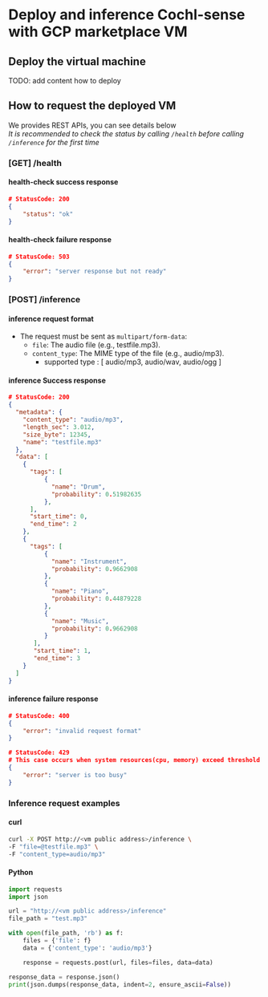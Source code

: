 # Deploy and inference Cochl-sense with GCP marketplace VM

## Deploy the virtual machine

TODO: add content how to deploy

## How to request the deployed VM

We provides REST APIs, you can see details below  
*It is recommended to check the status by calling `/health` before calling `/inference` for the first time*

### [GET] /health

#### health-check success response

```json
# StatusCode: 200
{
    "status": "ok"
}
```

#### health-check failure response

```json
# StatusCode: 503
{
    "error": "server response but not ready"
}
```

### [POST] /inference

#### inference request format

- The request must be sent as `multipart/form-data`:
  - `file`: The audio file (e.g., testfile.mp3).
  - `content_type`: The MIME type of the file (e.g., audio/mp3).
    - supported type : [ audio/mp3, audio/wav, audio/ogg ]

#### inference Success response

```json
# StatusCode: 200
{
  "metadata": {
    "content_type": "audio/mp3",
    "length_sec": 3.012,
    "size_byte": 12345,
    "name": "testfile.mp3"
  },
  "data": [
    {
      "tags": [
          {
            "name": "Drum",
            "probability": 0.51982635
          },
      ],
      "start_time": 0,
      "end_time": 2
    },
    {
      "tags": [
          {
            "name": "Instrument",
            "probability": 0.9662908
          },
          {
            "name": "Piano",
            "probability": 0.44879228
          },
          {
            "name": "Music",
            "probability": 0.9662908
          }
       ],
       "start_time": 1,
       "end_time": 3
    }
  ]
}
```

#### inference failure response

```json
# StatusCode: 400
{
    "error": "invalid request format"
}

# StatusCode: 429
# This case occurs when system resources(cpu, memory) exceed threshold
{
    "error": "server is too busy"
}
```

### Inference request examples

#### curl

```bash
curl -X POST http://<vm public address>/inference \
-F "file=@testfile.mp3" \
-F "content_type=audio/mp3"
```

#### Python

```python
import requests
import json

url = "http://<vm public address>/inference"
file_path = "test.mp3"

with open(file_path, 'rb') as f:
    files = {'file': f}
    data = {'content_type': 'audio/mp3'}

    response = requests.post(url, files=files, data=data)

response_data = response.json()
print(json.dumps(response_data, indent=2, ensure_ascii=False))
```
